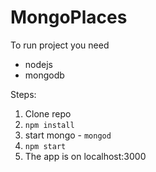 # MongoPlaces

To run project you need
* nodejs
* mongodb

Steps:

1) Clone repo
2) ```npm install```
3) start mongo - ```mongod```
4) ```npm start```
5) The app is on localhost:3000
